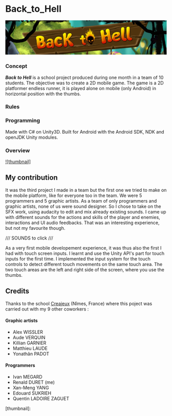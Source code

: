 # Back_to_Hell
![title]

### Concept
   ***Back to Hell*** is a school project produced during one month in a team of 10 students. The objective was to create a 2D mobile game.
The game is a 2D platformer endless runner, it is played alone on mobile (only Android) in horizontal position with the thumbs.

### Rules



### Programming

   Made with C# on Unity3D. Built for Android with the Android SDK, NDK and openJDK Unity modules.

### Overview
[![thumbnail]](https://www.youtube.com)


## My contribution

   It was the third project I made in a team but the first one we tried to make on the mobile platform, like for everyone too in the team. We were 5 programmers and 5 graphic artists. As a team of only programmers and graphic artists, none of us were sound designer. So I chose to take on the SFX work, using audacity to edit and mix already existing sounds. I came up with different sounds for the actions and skills of the player and enemies, interactions and UI audio feedbacks. That was an interesting experience, but not my favourite though.

/// SOUNDS to click ///

   As a very first mobile developement experience, it was thus also the first I had with touch screen inputs. I learnt and use the Unity API's part for touch inputs for the first time. I implemented the input system for the touch controls to detect different touch movements on the same touch area. The two touch areas are the left and right side of the screen, where you use the thumbs.



## Credits

   Thanks to the school [Creajeux](https://www.creajeux.fr/) (Nîmes, France) where this poject was carried out with my 9 other coworkers :

#### Graphic artists
- Alex WISSLER
- Aude VERQUIN
- Killian GARNIER
- Matthieu LAUDE
- Yonathân PADOT

#### Programmers
- Ivan MEGARD
- Renald DURET (me)
- Xan-Meng YANG
- Edouard SUKRIEH
- Quentin LADOIRE ZAGUET


<!-- MEDIA FILES -------------------------------------------------------------------------------------------->
[title]: Back_to_Hell_title.jpg
[thumbnail]: 

